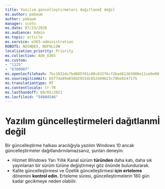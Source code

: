 ```yaml
---
title: Yazılım güncelleştirmeleri dağıtlanmİ değil
ms.author: pebaum
author: pebaum
manager: scotv
ms.date: 07/23/2020
ms.audience: Admin
ms.topic: article
ms.service: o365-administration
ROBOTS: NOINDEX, NOFOLLOW
localization_priority: Priority
ms.collection: Adm_O365
ms.custom:
- "1125"
- "6700007"
ms.openlocfilehash: 7bc1832dcfbd885f01c88c632f6cf2bad61363900e11ce0e00f99a7a2dcd9f3f
ms.sourcegitcommit: b5f7da89a650d2915dc652449623c78be6247175
ms.translationtype: MT
ms.contentlocale: tr-TR
ms.lasthandoff: 08/05/2021
ms.locfileid: "54084546"
---
```

# <a name="software-updates-are-not-being-deployed"></a>Yazılım güncelleştirmeleri dağıtlanmİ değil

Bir güncelleştirme halkası aracılığıyla yazılım Windows 10 ancak güncelleştirmeler dağıtlandırnılamazsanız, şunları deneyin:  

- Hizmet Windows Yarı Yıllık Kanal sürüm **türünden** daha katı, daha sık yayınlanan bir sürüm türüne değiştirmeyi göz önünde bulundurarak.
- Kalite güncelleştirmesi ve Özellik güncelleştirmesi **için erteleme** dönemini **kontrol edin.** Erteleme süresi, güncelleştirmelerin 180 gün kadar gecikmeye neden olabilir.